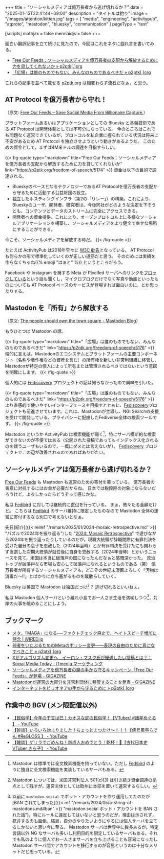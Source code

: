 +++
title = "ソーシャルメディアは億万長者から逃げ切れるか？"
date =  "2025-01-15T22:41:44+09:00"
description = "タイトルは釣り"
image = "/images/attention/kitten.jpg"
tags = [ "media", "engineering", "activitypub", "atproto", "mastodon", "bluesky", "communication" ]
pageType = "text"

[scripts]
  mathjax = false
  mermaidjs = false
+++

面白い翻訳記事を立て続けに見たので，今回はこれをネタに戯れ言を書いてみる。

- [Free Our Feeds：ソーシャルメディアを億万長者の支配から解放するために力を貸してくれないか » p2ptk[.]org](https://p2ptk.org/freedom-of-speech/5174)
- [「広場」は誰のものでもない、みんなのものであるべきだ » p2ptk[.]org](https://p2ptk.org/freedom-of-speech/5176)

これらの記事を並べて載せる [p2ptk.org] は相変わらず流石だなぁ，と思う。

## AT Protocol を億万長者から守れ！

（原文: [Free Our Feeds – Save Social Media From Billionaire Capture.][Free Our Feeds]）

プラットフォームあるいはアプリケーションとしての Bluesky と基盤技術である AT Protocol は開発体制としては不可分になっている。
今のところはこれでも問題なく運営できているが，プロトコルを私企業に握られている状況は将来に不安があるため AT Protocol を独立させようという動きがあるようだ。
このための資金として，まずは4M米ドルの調達を目指すらしい。

{{< fig-quote type="markdown" title="Free Our Feeds：ソーシャルメディアを億万長者の支配から解放するために力を貸してくれないか" link="https://p2ptk.org/freedom-of-speech/5174" >}}
資金は以下の目的で調達される。

- BlueskyのベースとなるテクノロジーであるAT Protocolを億万長者の支配から守るために活動する公益財団の設立。
- 独立したホスティングインフラ（第2の「リレー」）の構築。これにより、Blueskyのユーザ、開発者、研究者は、今後同社がどのような決定を下そうとも、コンテンツとデータのストリームに完全にアクセスできる。
- 開発者への資金提供。これにより、オープンプロトコル上に多様なソーシャルアプリケーションを構築し、ソーシャルメディアをより健全で幸せな場所にすることができる。

今こそ、ソーシャルメディアを解放する時だ。
{{< /fig-quote >}}

たとえば ActivityPub は2018年早々に [W3C 勧告](https://www.w3.org/TR/2018/REC-activitypub-20180123/ "ActivityPub - W3C Recommendation 23 January 2018")となっている。
AT Protocol も何らかの形で標準化していくのが正しい道筋だと思う。
そのためには実績を作らなくちゃね{{% emoji "はぁと" %}} というところだろう。

Facebook や Instagram を擁する Meta が Pixelfed サーバへのリンクを[ブロックしている](https://gigazine.net/news/20250114-meta-block-link-pixelfed/ "MetaがInstagram風の写真共有SNS「Pixelfed」へのリンクをブロック中 - GIGAZINE")という話も聞くし，マイクロブログだけでなく写真や動画といったものについても AT Protocol ベースのサービスが登場すれば面白いのに，とか思ったりする。

## Mastodon を「所有」から解放する

（原文: [The people should own the town square - Mastodon Blog](https://blog.joinmastodon.org/2025/01/the-people-should-own-the-town-square/)）

もうひとつは Mastodon の話。

{{< fig-quote type="markdown" title="「広場」は誰のものでもない、みんなのものであるべきだ" link="https://p2ptk.org/freedom-of-speech/5176" >}}
端的に言えば、Mastodonのエコシステムとプラットフォームの主要コンポーネント（名称や著作権などの資産を含む）の所有権を新しい非営利組織に移管し、Mastodonが特定の個人によって所有または管理されるべきではないという意図を明確にします。
{{< /fig-quote >}}

個人的には [Fediscovery] プロジェクトの話は知らなかったので興味を引いた。

{{< fig-quote type="markdown" title="「広場」は誰のものでもない、みんなのものであるべきだ" link="https://p2ptk.org/freedom-of-speech/5176" >}}
より直感的で使いやすいインターフェースを目指すとともに、[Fediscovery](https://www.fediscovery.org/)プロジェクトも前進させています。これは、Mastodonが主導し、NGI Searchの支援を受けて開発している、プライバシーに配慮したFediverse全体の検索ツールです。
{{< /fig-quote >}}

Mastodon というか ActivityPub は検索機能が弱く[^m1]，特にサーバ横断的な検索ができないのが不便ではある（公開された投稿であってもインデックス化されるのを嫌うユーザもいるので，一概にダメとは言えないが）。
[Fediscovery] プロジェクトでこの辺が改善されるのであればありがたい。

[^m1]: Mastodon は標準では全文検索機能を持っていない。ただし [Fedibird](https://fedibird.com/ "Fedibird") のように独自に全文検索機能を実装しているサーバもある。

## ソーシャルメディアは億万長者から逃げ切れるか？

[Free Our Feeds] も Mastodon も運営のための寄付を募っている。
億万長者の害意に対抗するにはお金が必要だからね。
日本では税控除の対象にならないだろうけど，よろしかったらどうぞって感じかな。

私は [Fedibird] に対しては継続的に[寄付](https://opencollective.com/fedibird-infrastructure "Fedibird Infrastructure - Open Collective")を行っている。
まぁ，微々たる金額だけど。
こちらは [Fedibird] のサーバ維持に限定したものなので Mastodon 全体の運営に寄付するなら別口で考えないとなぁ。

先日[紹介]({{< relref "/remark/2025/01/2024-mosaic-retrospective.md" >}} "パズルで2024年を振り返る")した “[2024: Mosaic Retrospective]” で遊びながら2024年を振り返ったりしているのだが，現職大統領が辞職間際に有罪判決を受けた自分の息子を恩赦した（2024年当時）とか有罪判決を受けたにも関わらず当選した次期大統領が就任後に自身を恩赦する（2024年当時）とかいうニュースを見て，米国は本当に破落戸の国になったんだなぁと感慨深かった。
政治トップが破落戸なら市場も安心して破落戸になれるというものである（笑） 億万長者が所有するソーシャルメディアも，どこぞの世紀末漫画よろしく「汚物は消毒だ～!!」とばかりに立ち塞がるものを蹴散らしていく。

Bluesky は英国で Mastodon は独国だっけ[^m2]？ 逃げ切れるといいねぇ。

[^m2]: Mastodon については，米国非営利法人 501(c)(3) は引き続き資金調達の拠点として残すが，運営主体としては欧州に本部を置いて運営するらしい。

私は Mastodon 個人サーバという離れ小島でお一人さま生活を満喫しつつ[^m3]，対岸の火事を眺めることにしよう。

[^m3]: 以前に `mastodon.social` でボット・アカウントを作り運用してたのだが [BAN されてしまった]({{< ref "/remark/2024/05/a-string-of-mastodons.md#ban" >}} "mastodon.social ボット・アカウントを BAN された話")。特にルールに違反してはいないと思うのだが，理由は示されず，抗弁するのも面倒。結局，自分のやりたいようにやるには個人サーバを立てるしかないと思い今に至る。 Mastodon サーバは世界中に数多あるが，特定言語以外 NG なサーバも多いし利用目的を限定しているサーバもある。それでも私のように個人でお一人さまサーバを立ち上げることも容易になったし Mastodon サーバ間でアカウントを移行するのが容易というのは十分なメリットだと思っている。

## ブックマーク

- [メタ、「MAGA」になる──ファクトチェック廃止で、ヘイトスピーチ増加に懸念 | WIRED.jp](https://wired.jp/article/plaintext-meta-zuckerberg-maga-trump/)
- [弱者をいたぶるためのMetaのポリシー変更――表現の自由のために真になすべきこと » p2ptk[.]org](https://p2ptk.org/freedom-of-speech/5153)
- [Xがアルゴリズム変更へ　イーロン・マスク氏が優遇したい投稿とは？：Social Media Today - ITmedia マーケティング](https://marketing.itmedia.co.jp/mm/articles/2501/10/news045.html)
- [ソーシャルメディアを億万長者の魔の手から守るキャンペーン「Free Our Feeds」が登場 - GIGAZINE](https://gigazine.net/news/20250114-free-our-feeds/)
- [Mastodonが運営の大部分を非営利団体に移管することを発表 - GIGAZINE](https://gigazine.net/news/20250114-mastodon-transition-nonprofit-structure/)
- [インターネットをビリオネアの手から守るために » p2ptk[.]org](https://p2ptk.org/freedom-of-speech/5178)

[p2ptk.org]: https://p2ptk.org/ "P2Pとかその辺のお話R | Sharing is Caring"
[Free Our Feeds]: https://freeourfeeds.com/ "Free Our Feeds"
[Fediscovery]: https://www.fediscovery.org/ "Fediverse Discovery Providers"
[Fedibird]: https://fedibird.com/ "Fedibird"
[2024: Mosaic Retrospective]: https://store.steampowered.com/app/3380760/2024_Mosaic_Retrospective/ "2024: Mosaic Retrospective on Steam"

## 作業中の BGV (メン限配信以外)

- [【民俗学】今年の干支は巳！カオスな蛇の民俗学！【VTuber/ #諸星めぐる 】 - YouTube](https://www.youtube.com/watch?v=uq9V7WlnczQ)
- [【雑談】いろいろ始まりました！ちょっとまつたけ～！！！【儒烏風亭らでん #ReGLOSS 】 - YouTube](https://www.youtube.com/watch?v=gWo7tfVcM7Q)
- [【雑談】ゲリラでごめんね！新成人おめでとう！乾杯！🍻【古代日本史VTuber きら子】 - YouTube](https://www.youtube.com/watch?v=DHjJPACJZnQ)
